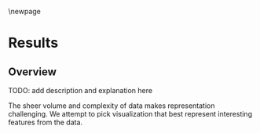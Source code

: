 \newpage

# Results
## Overview
TODO: add description and explanation here

The sheer volume and complexity of data makes representation challenging.
We attempt to pick visualization that best represent interesting features from the data.

